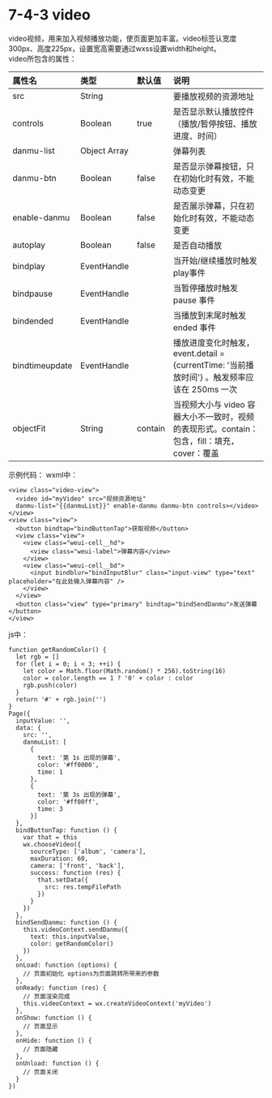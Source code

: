 # 7-4-3 video

video视频，用来加入视频播放功能，使页面更加丰富。video标签认宽度300px、高度225px，设置宽高需要通过wxss设置width和height。  
video所包含的属性：

| 属性名 | 类型 | 默认值 | 说明 |
| :--- | :--- | :--- | :--- |
| src | String |  | 要播放视频的资源地址 |
| controls | Boolean | true | 是否显示默认播放控件（播放/暂停按钮、播放进度、时间） |
| danmu-list | Object Array |  | 弹幕列表 |
| danmu-btn | Boolean | false | 是否显示弹幕按钮，只在初始化时有效，不能动态变更 |
| enable-danmu | Boolean | false | 是否展示弹幕，只在初始化时有效，不能动态变更 |
| autoplay | Boolean | false | 是否自动播放 |
| bindplay | EventHandle |  | 当开始/继续播放时触发play事件 |
| bindpause | EventHandle |  | 当暂停播放时触发 pause 事件 |
| bindended | EventHandle |  | 当播放到末尾时触发 ended 事件 |
| bindtimeupdate | EventHandle |  | 播放进度变化时触发，event.detail = {currentTime: '当前播放时间'} 。触发频率应该在 250ms 一次 |
| objectFit | String | contain | 当视频大小与 video 容器大小不一致时，视频的表现形式。contain：包含，fill：填充，cover：覆盖 |

示例代码：
wxml中：
```
<view class="video-view">
  <video id="myVideo" src="视频资源地址"
  danmu-list="{{danmuList}}" enable-danmu danmu-btn controls></video>
</view>
<view class="view">
  <button bindtap="bindButtonTap">获取视频</button>
  <view class="view">
    <view class="weui-cell__hd">
      <view class="weui-label">弹幕内容</view>
    </view>
    <view class="weui-cell__bd">
      <input bindblur="bindInputBlur" class="input-view" type="text" placeholder="在此处输入弹幕内容" />
    </view>
  </view>
  <button class="view" type="primary" bindtap="bindSendDanmu">发送弹幕</button>
</view>
```
js中：
```
function getRandomColor() {
  let rgb = []
  for (let i = 0; i < 3; ++i) {
    let color = Math.floor(Math.random() * 256).toString(16)
    color = color.length == 1 ? '0' + color : color
    rgb.push(color)
  }
  return '#' + rgb.join('')
}
Page({
  inputValue: '',
  data: {
    src: '',
    danmuList: [
      {
        text: '第 1s 出现的弹幕',
        color: '#ff0000',
        time: 1
      },
      {
        text: '第 3s 出现的弹幕',
        color: '#ff00ff',
        time: 3
      }]
  },
  bindButtonTap: function () {
    var that = this
    wx.chooseVideo({
      sourceType: ['album', 'camera'],
      maxDuration: 60,
      camera: ['front', 'back'],
      success: function (res) {
        that.setData({
          src: res.tempFilePath
        })
      }
    })
  },
  bindSendDanmu: function () {
    this.videoContext.sendDanmu({
      text: this.inputValue,
      color: getRandomColor()
    })
  },
  onLoad: function (options) {
    // 页面初始化 options为页面跳转所带来的参数
  },
  onReady: function (res) {
    // 页面渲染完成
    this.videoContext = wx.createVideoContext('myVideo')
  },
  onShow: function () {
    // 页面显示
  },
  onHide: function () {
    // 页面隐藏
  },
  onUnload: function () {
    // 页面关闭
  }
})
```




